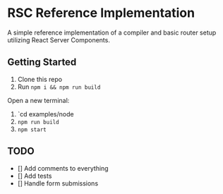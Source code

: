 # RSC Reference Implementation

A simple reference implementation of a compiler and basic router setup utilizing React Server Components.

## Getting Started

1. Clone this repo
2. Run `npm i && npm run build`

Open a new terminal:

1. `cd examples/node
2. `npm run build`
3. `npm start`

## TODO

- [] Add comments to everything
- [] Add tests
- [] Handle form submissions
